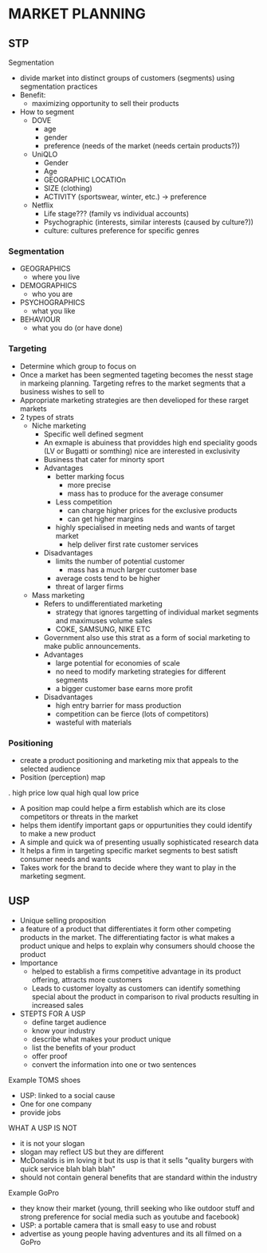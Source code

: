 # MARKET PLANNING


## STP

Segmentation
 - divide market into distinct groups of customers (segments) using segmentation practices
 - Benefit:
	 - maximizing opportunity to sell their products
 - How to segment
	 - DOVE
		 - age
		 - gender
		 - preference (needs of the market (needs certain products?))
	 - UniQLO
		 - Gender
		 - Age
		 - GEOGRAPHIC LOCATIOn
		 - SIZE (clothing)
		 - ACTIVITY (sportswear, winter, etc.) -> preference
	 - Netflix
		 - Life stage??? (family vs individual accounts)
		 - Psychographic (interests, similar interests (caused by culture?))
		 - culture: cultures preference for specific genres

### Segmentation
 - GEOGRAPHICS
	 - where you live
 - DEMOGRAPHICS
	 - who you are
 - PSYCHOGRAPHICS
	 - what you like
 - BEHAVIOUR
	 - what you do (or have done)



### Targeting
 - Determine which group to focus on
 - Once a market has been segmented tageting becomes the nesst stage in markeing planning. Targeting refres to the market segments that a business wishes to sell to
 - Appropriate marketing strategies are then develioped for these rarget markets
 - 2 types of strats
	 - Niche marketing
		 - Specific well defined segment
		 - An exmaple is abuiness that providdes high end speciality goods (LV or Bugatti or somthing) nice are interested in exclusivity
		 - Business that cater for minorty sport
		 - Advantages
			 - better marking focus
				 - more precise
				 - mass has to produce for the average consumer
			 - Less competition
				 - can charge higher prices for the exclusive products 
				 - can get higher margins
			 - highly specialised in meeting neds and wants of target market
				 - help deliver first rate customer services
		 - Disadvantages
			 - limits the number of potential customer
				 - mass has a much larger customer base
			 - average costs tend to be higher
			 - threat of larger firms
	 - Mass marketing
		 - Refers to undifferentiated marketing 
			 - strategy that ignores targetting of individual market segments and maximuses volume sales
			 - COKE, SAMSUNG, NIKE ETC
		 - Government also use this strat as a form of social marketing to make public announcements.
		 - Advantages
			 - large potential for economies of scale
			 - no need to modify marketing strategies for different segments
			 - a bigger customer base earns more profit
		 - Disadvantages
			 - high entry barrier for mass production
			 - competition can be fierce (lots of competitors)
			 - wasteful with materials


### Positioning
 - create a product  positioning and marketing mix that appeals to the selected audience
 - Position (perception) map

.             high price
low qual				high qual
				low price
				
 - A position map could helpe a firm establish which are its close competitors or threats in the market
 - helps them identify important gaps or oppurtunities they could identify to make a new product
 - A simple and quick wa of presenting usually sophisticated research data
 - It helps a firm in targeting specific market segments to best satisft consumer needs and wants
 - Takes work for the brand to decide where they want to play in the marketing segment.

## USP
 - Unique selling proposition
 - a feature of a product that differentiates it form other competing products in the market. The differentiating factor is what makes a product unique and helps to explain why consumers should choose the product
 - Importance
	 - helped to establish a  firms competitive advantage in its product offering, attracts more customers
	 - Leads to customer loyalty as customers can identify something special about the product in comparison to rival products resulting in increased sales
 - STEPTS FOR  A USP
	 - define target audience
	 - know your industry
	 - describe what makes your product unique
	 - list the benefits of your product
	 - offer proof
	 - convert the information into one or two sentences

Example TOMS shoes
 - USP: linked to a social cause 
 - One for one company
 - provide jobs

WHAT A USP IS NOT
 - it is not your slogan
 - slogan may reflect US but they are different
 - McDonalds is im loving it but its usp is that it sells "quality burgers with quick service blah blah blah"
 - should not contain general benefits that are standard within the industry

Example GoPro
 - they know their market (young, thrill seeking who like outdoor stuff and strong preference for social media such as youtube and facebook)
 - USP: a portable camera that is small easy to use and robust
 - advertise as young people having adventures and its all filmed on a GoPro



